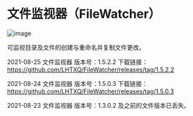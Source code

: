 # 文件监视器（FileWatcher）


![image](https://user-images.githubusercontent.com/38943319/130719309-5a73b1be-6164-4b92-9004-16ebf3e2765c.png)


可监视目录及文件的创建与重命名并复制文件更改。

2021-08-25 文件监视器 版本号：1.5.2.2 下载链接：https://github.com/LHTXQ/FileWatcher/releases/tag/1.5.2.2

2021-08-24 文件监视器 版本号：1.5.0.3 下载链接：https://github.com/LHTXQ/FileWatcher/releases/tag/1.5.0.3

2021-08-23 文件监视器 版本号：1.3.0.2 及之前的文件版本已丢失。
